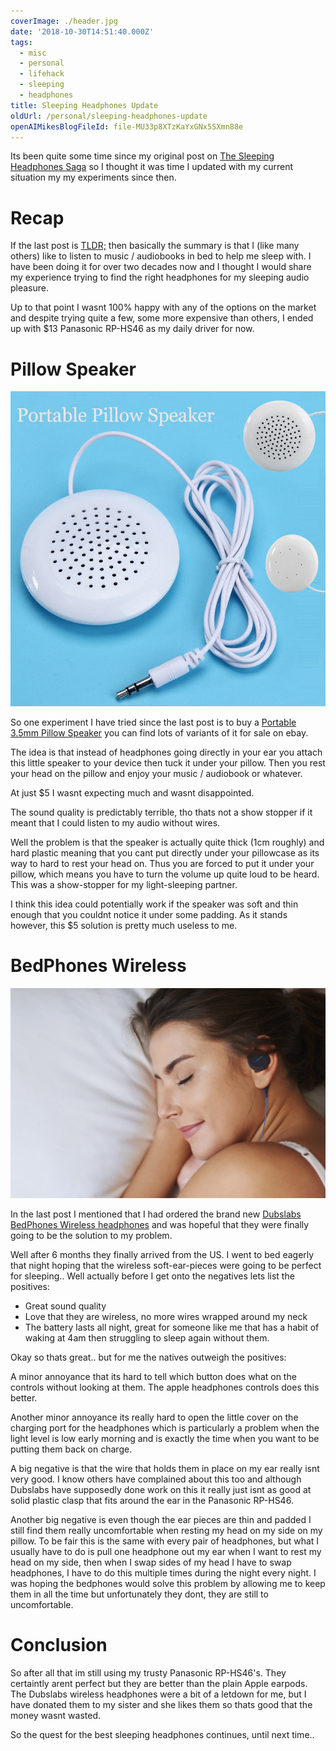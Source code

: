 ```yaml
---
coverImage: ./header.jpg
date: '2018-10-30T14:51:40.000Z'
tags:
  - misc
  - personal
  - lifehack
  - sleeping
  - headphones
title: Sleeping Headphones Update
oldUrl: /personal/sleeping-headphones-update
openAIMikesBlogFileId: file-MU33p8XTzKaYxGNx5SXmn88e
---
```


Its been quite some time since my original post on [The Sleeping Headphones Saga](./photos-personal/the-sleeping-headphones-saga/) so I thought it was time I updated with my current situation my my experiments since then.

<!-- more -->

# Recap

If the last post is [TLDR;](./photos-personal/the-sleeping-headphones-saga/) then basically the summary is that I (like many others) like to listen to music / audiobooks in bed to help me sleep with. I have been doing it for over two decades now and I thought I would share my experience trying to find the right headphones for my sleeping audio pleasure.

Up to that point I wasnt 100% happy with any of the options on the market and despite trying quite a few, some more expensive than others, I ended up with \$13 Panasonic RP-HS46 as my daily driver for now.

# Pillow Speaker

![](./pillow-speaker.jpg)

So one experiment I have tried since the last post is to buy a [Portable 3.5mm Pillow Speaker](https://www.ebay.com/itm/Portable-3-5mm-Pillow-Speaker-for-iPod-MP3-MP4-CD-Phone-Universal-White-Speaker-/253812585068) you can find lots of variants of it for sale on ebay.

The idea is that instead of headphones going directly in your ear you attach this little speaker to your device then tuck it under your pillow. Then you rest your head on the pillow and enjoy your music / audiobook or whatever.

At just \$5 I wasnt expecting much and wasnt disappointed.

The sound quality is predictably terrible, tho thats not a show stopper if it meant that I could listen to my audio without wires.

Well the problem is that the speaker is actually quite thick (1cm roughly) and hard plastic meaning that you cant put directly under your pillowcase as its way to hard to rest your head on. Thus you are forced to put it under your pillow, which means you have to turn the volume up quite loud to be heard. This was a show-stopper for my light-sleeping partner.

I think this idea could potentially work if the speaker was soft and thin enough that you couldnt notice it under some padding. As it stands however, this \$5 solution is pretty much useless to me.

# BedPhones Wireless

![](./woman-sleep.jpg)

In the last post I mentioned that I had ordered the brand new [Dubslabs BedPhones Wireless headphones](https://www.dubslabs.com/products/bedphones-wireless-sleep-headphones-the-worlds-smallest-on-ear-headphones.html) and was hopeful that they were finally going to be the solution to my problem.

Well after 6 months they finally arrived from the US. I went to bed eagerly that night hoping that the wireless soft-ear-pieces were going to be perfect for sleeping.. Well actually before I get onto the negatives lets list the positives:

- Great sound quality
- Love that they are wireless, no more wires wrapped around my neck
- The battery lasts all night, great for someone like me that has a habit of waking at 4am then struggling to sleep again without them.

Okay so thats great.. but for me the natives outweigh the positives:

A minor annoyance that its hard to tell which button does what on the controls without looking at them. The apple headphones controls does this better.

Another minor annoyance its really hard to open the little cover on the charging port for the headphones which is particularly a problem when the light level is low early morning and is exactly the time when you want to be putting them back on charge.

A big negative is that the wire that holds them in place on my ear really isnt very good. I know others have complained about this too and although Dubslabs have supposedly done work on this it really just isnt as good at solid plastic clasp that fits around the ear in the Panasonic RP-HS46.

Another big negative is even though the ear pieces are thin and padded I still find them really uncomfortable when resting my head on my side on my pillow. To be fair this is the same with every pair of headphones, but what I usually have to do is pull one headphone out my ear when I want to rest my head on my side, then when I swap sides of my head I have to swap headphones, I have to do this multiple times during the night every night. I was hoping the bedphones would solve this problem by allowing me to keep them in all the time but unfortunately they dont, they are still to uncomfortable.

# Conclusion

So after all that im still using my trusty Panasonic RP-HS46's. They certaintly arent perfect but they are better than the plain Apple earpods. The Dubslabs wireless headphones were a bit of a letdown for me, but I have donated them to my sister and she likes them so thats good that the money wasnt wasted.

So the quest for the best sleeping headphones continues, until next time..
